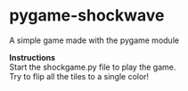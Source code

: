 # pygame-shockwave
A simple game made with the pygame module

**Instructions**  
Start the shockgame.py file to play the game.  
Try to flip all the tiles to a single color!

